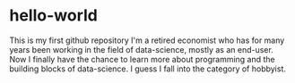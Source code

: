# hello-world
This is my first github repository
I'm a retired economist who has for many years been working in the field of data-science, mostly as an end-user. Now I finally have the chance to learn more about programming and the building blocks of data-science. I guess I fall into the category of hobbyist.

